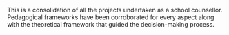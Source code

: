This is a consolidation of all the projects undertaken as a school counsellor. Pedagogical frameworks have been corroborated for every aspect along with the theoretical framework that guided the decision-making process.

